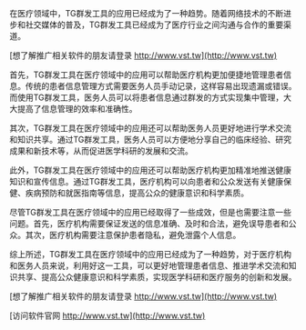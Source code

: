 在医疗领域中，TG群发工具的应用已经成为了一种趋势。随着网络技术的不断进步和社交媒体的普及，TG群发工具已经成为了医疗行业之间沟通与合作的重要渠道。

[想了解推广相关软件的朋友请登录 http://www.vst.tw](http://www.vst.tw)

首先，TG群发工具在医疗领域中的应用可以帮助医疗机构更加便捷地管理患者信息。传统的患者信息管理方式需要医务人员手动记录，这样容易出现遗漏或错误。而使用TG群发工具，医务人员可以将患者信息通过群发的方式实现集中管理，大大提高了信息管理的效率和准确性。

其次，TG群发工具在医疗领域中的应用还可以帮助医务人员更好地进行学术交流和知识共享。通过TG群发工具，医务人员可以方便地分享自己的临床经验、研究成果和新技术等，从而促进医学科研的发展和交流。

此外，TG群发工具在医疗领域中的应用还可以帮助医疗机构更加精准地推送健康知识和宣传信息。通过TG群发工具，医疗机构可以向患者和公众发送有关健康保健、疾病预防和就医指南等信息，提高公众的健康意识和科学素质。

尽管TG群发工具在医疗领域中的应用已经取得了一些成效，但是也需要注意一些问题。首先，医疗机构需要保证发送的信息准确、及时和合法，避免误导患者和公众。其次，医疗机构需要注意保护患者隐私，避免泄露个人信息。

综上所述，TG群发工具在医疗领域中的应用已经成为了一种趋势，对于医疗机构和医务人员来说，利用好这一工具，可以更好地管理患者信息、推进学术交流和知识共享、提高公众健康意识和科学素质，实现医学科研和医疗服务的创新和发展。

[想了解推广相关软件的朋友请登录 http://www.vst.tw](http://www.vst.tw)


[访问软件官网 http://www.vst.tw](http://www.vst.tw)
